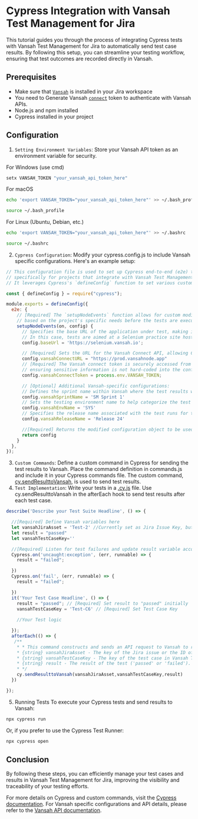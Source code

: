 # Cypress Integration with Vansah Test Management for Jira

This tutorial guides you through the process of integrating Cypress tests with Vansah Test Management for Jira to automatically send test case results. By following this setup, you can streamline your testing workflow, ensuring that test outcomes are recorded directly in Vansah.

## Prerequisites

- Make sure that [`Vansah`](https://marketplace.atlassian.com/apps/1224250/vansah-test-management-for-jira?tab=overview&hosting=cloud) is installed in your Jira workspace
- You need to Generate Vansah [`connect`](https://docs.vansah.com/docs-base/generate-a-vansah-api-token-from-jira-cloud/) token to authenticate with Vansah APIs.
- Node.js and npm installed
- Cypress installed in your project

## Configuration

1. `Setting Environment Variables`: Store your Vansah API token as an environment variable for security. 

For Windows (use cmd)
```cmd
setx VANSAH_TOKEN "your_vansah_api_token_here"

```
For macOS
```bash
echo 'export VANSAH_TOKEN="your_vansah_api_token_here"' >> ~/.bash_profile

source ~/.bash_profile

```
For Linux (Ubuntu, Debian, etc.)
```bash
echo 'export VANSAH_TOKEN="your_vansah_api_token_here"' >> ~/.bashrc

source ~/.bashrc

```
2. `Cypress Configuration`: Modify your cypress.config.js to include Vansah specific configurations. Here's an example setup:

```js
// This configuration file is used to set up Cypress end-to-end (e2e) testing parameters,
// specifically for projects that integrate with Vansah Test Management for Jira.
// It leverages Cypress's `defineConfig` function to set various custom configuration options.

const { defineConfig } = require("cypress");

module.exports = defineConfig({
  e2e: {
    // [Required] The `setupNodeEvents` function allows for custom modifications to the Cypress configuration
    // based on the project's specific needs before the tests are executed.
    setupNodeEvents(on, config) {
      // Specifies the base URL of the application under test, making it easier to reference during tests.
      // In this case, tests are aimed at a Selenium practice site hosted on Vansah's domain.
      config.baseUrl = 'https://selenium.vansah.io';

      // [Required] Sets the URL for the Vansah Connect API, allowing Cypress tests to send results directly to Vansah.
      config.vansahConnectURL = "https://prod.vansahnode.app"
      // [Required] The Vansah connect token is securely accessed from environment variables,
      // ensuring sensitive information is not hard-coded into the configuration.
      config.vansahConnectToken = process.env.VANSAH_TOKEN;

      // [Optional] Additional Vansah-specific configurations:
      // Defines the sprint name within Vansah where the test results will be recorded.
      config.vansahSprintName = 'SM Sprint 1'
      // Sets the testing environment name to help categorize the test runs.
      config.vansahEnvName = 'SYS'
      // Specifies the release name associated with the test runs for tracking purposes.
      config.vansahReleaseName = 'Release 24'

      //[Required] Returns the modified configuration object to be used by Cypress.
      return config
    }
  },
});

```
3. `Custom Commands`: Define a custom command in Cypress for sending the test results to Vansah. Place the command definition in commands.js and include it in your Cypress commands file. The custom command, [cy.sendResulttoVansah](/cypress/support/commands.js), is used to send test results.
4. `Test Implementation`: Write your tests in a [.cy.js](cypress/e2e/vansah-io.cy.js) file. Use cy.sendResulttoVansah in the afterEach hook to send test results after each test case.
```js
describe('Describe your Test Suite Headline', () => {

  //[Required] Define Vansah variables here
  let vansahJiraAsset = 'Test-2' //Currently set as Jira Issue Key, but can also be used for TestFolder or any other Issue key
  let result = "passed"
  let vansahTestCaseKey=''

  //[Required] Listen for test failures and update result variable accordingly
  Cypress.on('uncaught:exception', (err, runnable) => {
    result = "failed";

  })
  Cypress.on('fail', (err, runnable) => {
    result = "failed";

  })
  it('Your Test Case Headline', () => {    
    result = "passed"; // [Required] Set result to "passed" initially
    vansahTestCaseKey = 'Test-C6' // [Required] Set Test Case Key
    
    //Your Test logic

  });
  afterEach(() => {
   /**  
    * * This command constructs and sends an API request to Vansah to report test results.
    * {string} vansahJiraAsset - The key of the Jira issue or the ID of the test folder in Vansah Test Management.
    * {string} vansahTestCaseKey - The key of the test case in Vansah Test Management.
    * {string} result - The result of the test ('passed' or 'failed').
    * */
    cy.sendResulttoVansah(vansahJiraAsset,vansahTestCaseKey,result)
  })

});


```
5. Running Tests
To execute your Cypress tests and send results to Vansah:
```bash
npx cypress run

```
Or, if you prefer to use the Cypress Test Runner:
```bash
npx cypress open

```
## Conclusion

By following these steps, you can efficiently manage your test cases and results in Vansah Test Management for Jira, improving the visibility and traceability of your testing efforts.

For more details on Cypress and custom commands, visit the [Cypress documentation](https://docs.cypress.io/api/cypress-api/custom-commands). 
For Vansah specific configurations and API details, please refer to the [Vansah API documentation](https://apidoc.vansah.com/).
